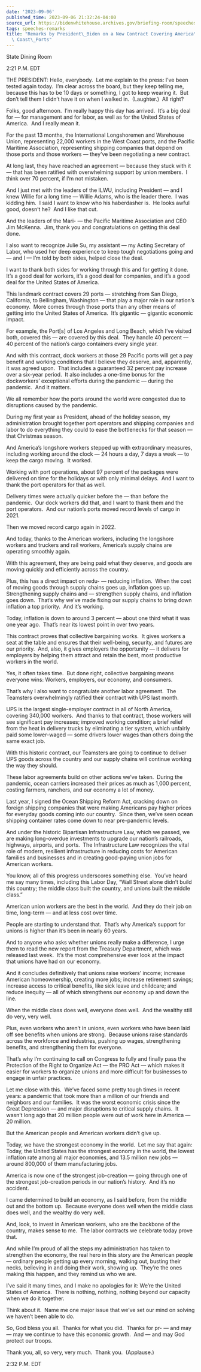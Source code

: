 ```yaml
---
date: '2023-09-06'
published_time: 2023-09-06 21:32:24-04:00
source_url: https://bidenwhitehouse.archives.gov/briefing-room/speeches-remarks/2023/09/06/remarks-by-president-biden-on-a-new-contract-covering-americas-west-coast-ports/
tags: speeches-remarks
title: "Remarks by President\_Biden on a New Contract Covering America\u2019s West\
  \ Coast\_Ports"
---
```

 
State Dining Room

2:21 P.M. EDT

THE PRESIDENT: Hello, everybody.  Let me explain to the press: I’ve been
tested again today.  I’m clear across the board, but they keep telling
me, because this has to be 10 days or something, I got to keep wearing
it.  But don’t tell them I didn’t have it on when I walked in. 
(Laughter.)  All right?

Folks, good afternoon.  I’m really happy this day has arrived.  It’s a
big deal for — for management and for labor, as well as for the United
States of America.  And I really mean it. 

For the past 13 months, the International Longshoremen and Warehouse
Union, representing 22,000 workers in the West Coast ports, and the
Pacific Maritime Association, representing shipping companies that
depend on those ports and those workers — they’ve been negotiating a new
contract.

At long last, they have reached an agreement — because they stuck with
it — that has been ratified with overwhelming support by union members. 
I think over 70 percent, if I’m not mistaken. 

And I just met with the leaders of the ILWU, including President — and I
knew Willie for a long time — Willie Adams, who is the leader there.  I
was kidding him.  I said I want to know who his haberdasher is.  He
looks awful good, doesn’t he?  And I like that cut.

And the leaders of the Mari- — the Pacific Maritime Association and CEO
Jim McKenna.  Jim, thank you and congratulations on getting this deal
done. 

I also want to recognize Julie Su, my assistant — my Acting Secretary of
Labor, who used her deep experience to keep tough negotiations going and
— and I — I’m told by both sides, helped close the deal.

I want to thank both sides for working through this and for getting it
done.  It’s a good deal for workers, it’s a good deal for companies, and
it’s a good deal for the United States of America.

This landmark contract covers 29 ports — stretching from San Diego,
California, to Bellingham, Washington — that play a major role in our
nation’s economy.  More comes through those ports than any other means
of getting into the United States of America.  It’s gigantic — gigantic
economic impact. 

For example, the Port\[s\] of Los Angeles and Long Beach, which I’ve
visited both, covered this — are covered by this deal.  They handle 40
percent — 40 percent of the nation’s cargo containers every single
year. 

And with this contract, dock workers at those 29 Pacific ports will get
a pay benefit and working conditions that I believe they deserve, and,
apparently, it was agreed upon.  That includes a guaranteed 32 percent
pay increase over a six-year period.  It also includes a one-time bonus
for the dockworkers’ exceptional efforts during the pandemic — during
the pandemic.  And it matters.   

We all remember how the ports around the world were congested due to
disruptions caused by the pandemic. 

During my first year as President, ahead of the holiday season, my
administration brought together port operators and shipping companies
and labor to do everything they could to ease the bottlenecks for that
season — that Christmas season. 

And America’s longshore workers stepped up with extraordinary measures,
including working around the clock — 24 hours a day, 7 days a week — to
keep the cargo moving.  It worked. 

Working with port operations, about 97 percent of the packages were
delivered on time for the holidays or with only minimal delays.  And I
want to thank the port operators for that as well. 

Delivery times were actually quicker before the — than before the
pandemic.  Our dock workers did that, and I want to thank them and the
port operators.  And our nation’s ports moved record levels of cargo in
2021. 

Then we moved record cargo again in 2022.

And today, thanks to the American workers, including the longshore
workers and truckers and rail workers, America’s supply chains are
operating smoothly again.

With this agreement, they are being paid what they deserve, and goods
are moving quickly and efficiently across the country. 

Plus, this has a direct impact on redu- — reducing inflation.  When the
cost of moving goods through supply chains goes up, inflation goes up. 
Strengthening supply chains and — strengthen supply chains, and
inflation goes down.  That’s why we’ve made fixing our supply chains to
bring down inflation a top priority.  And it’s working.

Today, inflation is down to around 3 percent — about one third what it
was one year ago.  That’s near its lowest point in over two years.

This contract proves that collective bargaining works.  It gives workers
a seat at the table and ensures that their well-being, security, and
futures are our priority.  And, also, it gives employers the opportunity
— it delivers for employers by helping them attract and retain the best,
most productive workers in the world.

Yes, it often takes time.  But done right, collective bargaining means
everyone wins: Workers, employers, our economy, and consumers.

That’s why I also want to congratulate another labor agreement.  The
Teamsters overwhelmingly ratified their contract with UPS last month. 

UPS is the largest single-employer contract in all of North America,
covering 340,000 workers.  And thanks to that contract, those workers
will see significant pay increases; improved working condition; a brief
relief from the heat in delivery trucks by eliminating a tier system,
which unfairly paid some lower-waged — some drivers lower wages than
others doing the same exact job.

With this historic contract, our Teamsters are going to continue to
deliver UPS goods across the country and our supply chains will continue
working the way they should.

These labor agreements build on other actions we’ve taken.  During the
pandemic, ocean carriers increased their prices as much as 1,000
percent, costing farmers, ranchers, and our economy a lot of money.

Last year, I signed the Ocean Shipping Reform Act, cracking down on
foreign shipping companies that were making Americans pay higher prices
for everyday goods coming into our country.  Since then, we’ve seen
ocean shipping container rates come down to near pre-pandemic levels.

And under the historic Bipartisan Infrastructure Law, which we passed,
we are making long-overdue investments to upgrade our nation’s
railroads, highways, airports, and ports.  The Infrastructure Law
recognizes the vital role of modern, resilient infrastructure in
reducing costs for American families and businesses and in creating
good-paying union jobs for American workers.

You know, all of this progress underscores something else.  You’ve heard
me say many times, including this Labor Day, “Wall Street alone didn’t
build this country; the middle class built the country, and unions built
the middle class.”

American union workers are the best in the world.  And they do their job
on time, long-term — and at less cost over time. 

People are starting to understand that.  That’s why America’s support
for unions is higher than it’s been in nearly 60 years. 

And to anyone who asks whether unions really make a difference, I urge
them to read the new report from the Treasury Department, which was
released last week.  It’s the most comprehensive ever look at the impact
that unions have had on our economy. 

And it concludes definitively that unions raise workers’ income;
increase American homeownership, creating more jobs; increase retirement
savings; increase access to critical benefits, like sick leave and
childcare; and reduce inequity — all of which strengthens our economy up
and down the line.

When the middle class does well, everyone does well.  And the wealthy
still do very, very well.

Plus, even workers who aren’t in unions, even workers who have been laid
off see benefits when unions are strong.  Because unions raise standards
across the workforce and industries, pushing up wages, strengthening
benefits, and strengthening them for everyone.

That’s why I’m continuing to call on Congress to fully and finally pass
the Protection of the Right to Organize Act — the PRO Act — which makes
it easier for workers to organize unions and more difficult for
businesses to engage in unfair practices.    

Let me close with this.  We’ve faced some pretty tough times in recent
years: a pandemic that took more than a million of our friends and
neighbors and our families.  It was the worst economic crisis since the
Great Depression — and major disruptions to critical supply chains.  It
wasn’t long ago that 20 million people were out of work here in America
— 20 million. 

But the American people and American workers didn’t give up. 

Today, we have the strongest economy in the world.  Let me say that
again:  Today, the United States has the strongest economy in the world,
the lowest inflation rate among all major economies, and 13.5 million
new jobs — around 800,000 of them manufacturing jobs. 

America is now one of the strongest job-creation — going through one of
the strongest job-creation periods in our nation’s history.  And it’s no
accident.

I came determined to build an economy, as I said before, from the middle
out and the bottom up.  Because everyone does well when the middle class
does well, and the wealthy do very well. 

And, look, to invest in American workers, who are the backbone of the
country, makes sense to me.  The labor contracts we celebrate today
prove that.

And while I’m proud of all the steps my administration has taken to
strengthen the economy, the real hero in this story are the American
people — ordinary people getting up every morning, walking out, busting
their necks, believing in and doing their work, showing up.  They’re the
ones making this happen, and they remind us who we are.

I’ve said it many times, and I make no apologies for it: We’re the
United States of America.  There is nothing, nothing, nothing beyond our
capacity when we do it together.

Think about it.  Name me one major issue that we’ve set our mind on
solving we haven’t been able to do.

So, God bless you all.  Thanks for what you did.  Thanks for pr- — and
may — may we continue to have this economic growth.  And — and may God
protect our troops.

Thank you, all, so very, very much.  Thank you.  (Applause.)

2:32 P.M. EDT
